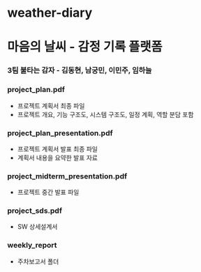 # weather-diary
# 마음의 날씨 - 감정 기록 플랫폼
### 3팀 불타는 감자 - 김동현, 남궁민, 이민주, 임하늘

### project_plan.pdf
- 프로젝트 계획서 최종 파일
- 프로젝트 개요, 기능 구조도, 시스템 구조도, 일정 계획, 역할 분담 포함

### project_plan_presentation.pdf
- 프로젝트 계획서 발표 최종 파일
- 계획서 내용을 요약한 발표 자료

### project_midterm_presentation.pdf
- 프로젝트 중간 발표 파일

### project_sds.pdf
- SW 상세설계서

### weekly_report
- 주차보고서 폴더
